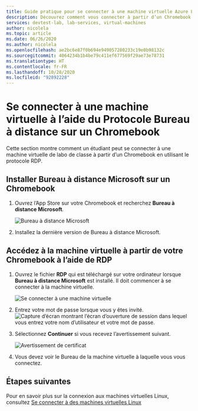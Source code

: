 ```yaml
---
title: Guide pratique pour se connecter à une machine virtuelle Azure Lab Services à partir de Chromebook | Microsoft Docs
description: Découvrez comment vous connecter à partir d’un Chromebook à d’une machine virtuelle dans Azure Lab Services.
services: devtest-lab, lab-services, virtual-machines
author: nicolela
ms.topic: article
ms.date: 06/26/2020
ms.author: nicolela
ms.openlocfilehash: ae2bc6e87f0b694e949057280233c19e0b98132c
ms.sourcegitcommit: 4064234b1b4be79c411ef677569f29ae73e78731
ms.translationtype: HT
ms.contentlocale: fr-FR
ms.lasthandoff: 10/28/2020
ms.locfileid: "92892228"
---
```

# <a name="connect-to-a-vm-using-remote-desktop-protocol-on-a-chromebook"></a>Se connecter à une machine virtuelle à l’aide du Protocole Bureau à distance sur un Chromebook
Cette section montre comment un étudiant peut se connecter à une machine virtuelle de labo de classe à partir d’un Chromebook en utilisant le protocole RDP.

## <a name="install-microsoft-remote-desktop-on-a-chromebook"></a>Installer Bureau à distance Microsoft sur un Chromebook
1. Ouvrez l’App Store sur votre Chromebook et recherchez **Bureau à distance Microsoft**.

    ![Bureau à distance Microsoft](./media/how-to-use-classroom-lab/install-ms-remote-desktop-chromebook.png)
1. Installez la dernière version de Bureau à distance Microsoft. 

## <a name="access-the-vm-from-your-chromebook-using-rdp"></a>Accédez à la machine virtuelle à partir de votre Chromebook à l’aide de RDP
1. Ouvrez le fichier **RDP** qui est téléchargé sur votre ordinateur lorsque **Bureau à distance Microsoft** est installé. Il doit commencer à se connecter à la machine virtuelle. 

    ![Se connecter à une machine virtuelle](./media/how-to-use-classroom-lab/connect-vm-chromebook.png)

1. Entrez votre mot de passe lorsque vous y êtes invité.
    ![Capture d’écran montrant l’écran d’ouverture de session dans lequel vous entrez votre nom d’utilisateur et votre mot de passe.](./media/how-to-use-classroom-lab/password-chromebook.png)


1. Sélectionnez **Continuer** si vous recevez l’avertissement suivant. 

    ![Avertissement de certificat](./media/how-to-use-classroom-lab/certificate-error-chromebook.png)

1. Vous devez voir le Bureau de la machine virtuelle à laquelle vous vous connectez.

## <a name="next-steps"></a>Étapes suivantes
Pour en savoir plus sur la connexion aux machines virtuelles Linux, consultez [Se connecter à des machines virtuelles Linux](how-to-use-remote-desktop-linux-student.md)



